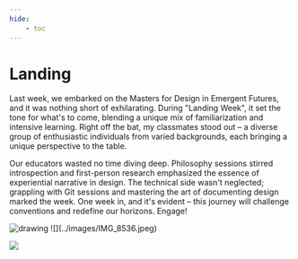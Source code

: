 ```yaml
---
hide:
    - toc
---
```


# Landing



Last week, we embarked on the Masters for Design in Emergent Futures, and it was nothing short of exhilarating. During "Landing Week", it set the tone for what's to come, blending a unique mix of familiarization and intensive learning. Right off the bat, my classmates stood out – a diverse group of enthusiastic individuals from varied backgrounds, each bringing a unique perspective to the table.

Our educators wasted no time diving deep. Philosophy sessions stirred introspection and first-person research emphasized the essence of experiential narrative in design. The technical side wasn't neglected; grappling with Git sessions and mastering the art of documenting design marked the week. One week in, and it's evident – this journey will challenge conventions and redefine our horizons. Engage!

<img src="IMG_8536.jpeg" alt="drawing" width="200"/>
![](../images/IMG_8536.jpeg)

![](../images/polycam.gif)